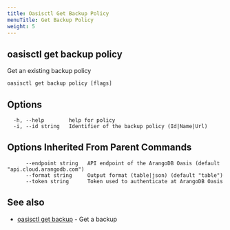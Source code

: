 ```yaml
---
title: Oasisctl Get Backup Policy
menuTitle: Get Backup Policy
weight: 5
---
```

## oasisctl get backup policy

Get an existing backup policy

```
oasisctl get backup policy [flags]
```

## Options
```
  -h, --help        help for policy
  -i, --id string   Identifier of the backup policy (Id|Name|Url)
```

## Options Inherited From Parent Commands
```
      --endpoint string   API endpoint of the ArangoDB Oasis (default "api.cloud.arangodb.com")
      --format string     Output format (table|json) (default "table")
      --token string      Token used to authenticate at ArangoDB Oasis
```

## See also
* [oasisctl get backup](get-backup.md)	 - Get a backup

